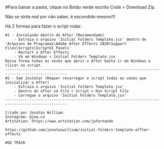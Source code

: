 #Para baixar a pasta, clique no Botão verde escrito Code > Download Zip.

Não se sinta mal por não saber, é escondido mesmo!!!

Há 2 formas para fazer o script rodar:
```
#1 - Instalando dentro do After (Recomendado)
	- Extraia o arquivo 'Initial Folders Template.jsx' dentro de 'Arquivos de Programas\Adobe After Effects 2020\Support Files\Scripts\ScriptUI Panels'
	- Restart o After Effects
	- Vá em Windows > Initial Folders Template.jsx
Dessa forma todas as vezes que abrir o After basta ir em Windows e clicar no script.
--------------------------------------------------------------------------------------------------
#2 - Sem instalar (Requer recarregar o script todas as vezes que inicializar o After)
	- Extraia o arquivo 'Initial Folders Template.jsx' 
	- Dentro do after vá File > Script > Run Script File
	- Carregue o arquivo 'Initial Folders Template.jsx'
--------------------------------------------------------------------------------------------------

Criado por Jonatas William.
Instagram: @jow.co
Artstation: https://www.artstation.com/jwfernando

https://github.com/jonataswilliam/initial-folders-template-affter-effects

#GO TPA30
```
